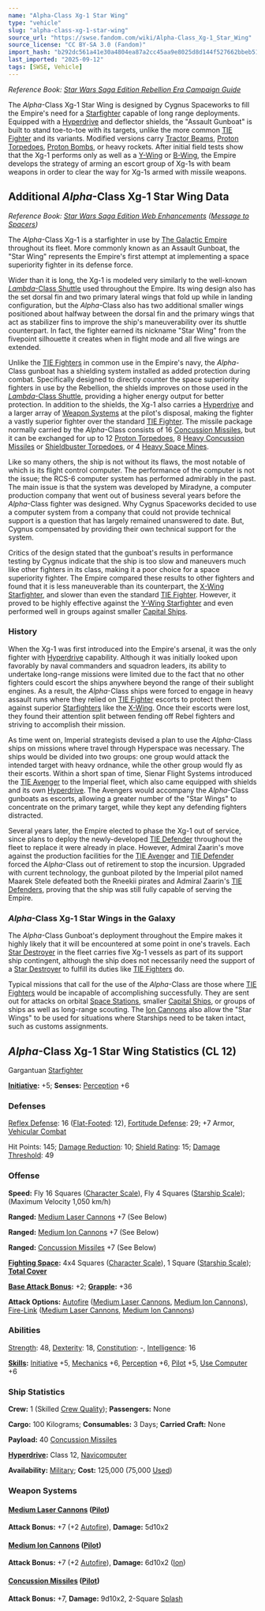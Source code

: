 ```yaml
---
name: "Alpha-Class Xg-1 Star Wing"
type: "vehicle"
slug: "alpha-class-xg-1-star-wing"
source_url: "https://swse.fandom.com/wiki/Alpha-Class_Xg-1_Star_Wing"
source_license: "CC BY-SA 3.0 (Fandom)"
import_hash: "b292dc561a41e30a4804ea87a2cc45aa9e8025d8d144f527662bbeb51dd8b81d"
last_imported: "2025-09-12"
tags: [SWSE, Vehicle]
---
```

*Reference Book: [Star Wars Saga Edition Rebellion Era Campaign Guide](https://swse.fandom.com/wiki/Star_Wars_Saga_Edition_Rebellion_Era_Campaign_Guide)*

The *Alpha*-Class Xg-1 Star Wing is designed by Cygnus Spaceworks to fill the Empire's need for a [Starfighter](https://swse.fandom.com/wiki/Starfighter) capable of long range deployments. Equipped with a [Hyperdrive](https://swse.fandom.com/wiki/Hyperdrive) and deflector shields, the "Assault Gunboat" is built to stand toe-to-toe with its targets, unlike the more common [TIE Fighter](https://swse.fandom.com/wiki/TIE_Fighter) and its variants. Modified versions carry [Tractor Beams](https://swse.fandom.com/wiki/Tractor_Beams), [Proton Torpedoes](https://swse.fandom.com/wiki/Proton_Torpedoes), [Proton Bombs](https://swse.fandom.com/wiki/Proton_Bombs), or heavy rockets. After initial field tests show that the Xg-1 performs only as well as a [Y-Wing](https://swse.fandom.com/wiki/Y-Wing) or [B-Wing](https://swse.fandom.com/wiki/B-Wing), the Empire develops the strategy of arming an escort group of Xg-1s with beam weapons in order to clear the way for Xg-1s armed with missile weapons. 

## Additional *Alpha*-Class Xg-1 Star Wing Data
*Reference Book: [Star Wars Saga Edition Web Enhancements](https://swse.fandom.com/wiki/Star_Wars_Saga_Edition_Web_Enhancements) ([Message to Spacers](https://swse.fandom.com/wiki/Message_to_Spacers))*

The *Alpha*-Class Xg-1 is a starfighter in use by [The Galactic Empire](https://swse.fandom.com/wiki/The_Galactic_Empire) throughout its fleet. More commonly known as an Assault Gunboat, the "Star Wing" represents the Empire's first attempt at implementing a space superiority fighter in its defense force.

Wider than it is long, the Xg-1 is modeled very similarly to the well-known [*Lambda*-Class Shuttle](https://swse.fandom.com/wiki/Lambda-Class_Shuttle) used throughout the Empire. Its wing design also has the set dorsal fin and two primary lateral wings that fold up while in landing configuration, but the *Alpha*-Class also has two additional smaller wings positioned about halfway between the dorsal fin and the primary wings that act as stabilizer fins to improve the ship's maneuverability over its shuttle counterpart. In fact, the fighter earned its nickname "Star Wing" from the fivepoint silhouette it creates when in flight mode and all five wings are extended.

Unlike the [TIE Fighters](https://swse.fandom.com/wiki/TIE_Fighters) in common use in the Empire's navy, the *Alpha*-Class gunboat has a shielding system installed as added protection during combat. Specifically designed to directly counter the space superiority fighters in use by the Rebellion, the shields improves on those used in the [*Lambda*-Class Shuttle](https://swse.fandom.com/wiki/Lambda-Class_Shuttle), providing a higher energy output for better protection. In addition to the shields, the Xg-1 also carries a [Hyperdrive](https://swse.fandom.com/wiki/Hyperdrive) and a larger array of [Weapon Systems](https://swse.fandom.com/wiki/Weapon_Systems) at the pilot's disposal, making the fighter a vastly superior fighter over the standard [TIE Fighter](https://swse.fandom.com/wiki/TIE_Fighter). The missile package normally carried by the *Alpha*-Class consists of 16 [Concussion Missiles](https://swse.fandom.com/wiki/Concussion_Missiles), but it can be exchanged for up to 12 [Proton Torpedoes](https://swse.fandom.com/wiki/Proton_Torpedoes), 8 [Heavy Concussion Missiles](https://swse.fandom.com/wiki/Heavy_Concussion_Missiles) or [Shieldbuster Torpedoes](https://swse.fandom.com/wiki/Shieldbuster_Torpedoes), or 4 [Heavy Space Mines](https://swse.fandom.com/wiki/Heavy_Space_Mines).

Like so many others, the ship is not without its flaws, the most notable of which is its flight control computer. The performance of the computer is not the issue; the RCS-6 computer system has performed admirably in the past. The main issue is that the system was developed by Miradyne, a computer production company that went out of business several years before the *Alpha*-Class fighter was designed. Why Cygnus Spaceworks decided to use a computer system from a company that could not provide technical support is a question that has largely remained unanswered to date. But, Cygnus compensated by providing their own technical support for the system.

Critics of the design stated that the gunboat's results in performance testing by Cygnus indicate that the ship is too slow and maneuvers much like other fighters in its class, making it a poor choice for a space superiority fighter. The Empire compared these results to other fighters and found that it is less maneuverable than its counterpart, the [X-Wing Starfighter](https://swse.fandom.com/wiki/X-Wing_Starfighter), and slower than even the standard [TIE Fighter](https://swse.fandom.com/wiki/TIE_Fighter). However, it proved to be highly effective against the [Y-Wing Starfighter](https://swse.fandom.com/wiki/Y-Wing_Starfighter) and even performed well in groups against smaller [Capital Ships](https://swse.fandom.com/wiki/Capital_Ships).

### History
When the Xg-1 was first introduced into the Empire's arsenal, it was the only fighter with [Hyperdrive](https://swse.fandom.com/wiki/Hyperdrive) capability. Although it was initially looked upon favorably by naval commanders and squadron leaders, its ability to undertake long-range missions were limited due to the fact that no other fighters could escort the ships anywhere beyond the range of their sublight engines. As a result, the *Alpha*-Class ships were forced to engage in heavy assault runs where they relied on [TIE Fighter](https://swse.fandom.com/wiki/TIE_Fighter) escorts to protect them against superior [Starfighters](https://swse.fandom.com/wiki/Starfighters) like the [X-Wing](https://swse.fandom.com/wiki/X-Wing). Once their escorts were lost, they found their attention split between fending off Rebel fighters and striving to accomplish their mission.

As time went on, Imperial strategists devised a plan to use the *Alpha*-Class ships on missions where travel through Hyperspace was necessary. The ships would be divided into two groups: one group would attack the intended target with heavy ordnance, while the other group would fly as their escorts. Within a short span of time, Sienar Flight Systems introduced the [TIE Avenger](https://swse.fandom.com/wiki/TIE_Avenger) to the Imperial fleet, which also came equipped with shields and its own [Hyperdrive](https://swse.fandom.com/wiki/Hyperdrive). The Avengers would accompany the *Alpha*-Class gunboats as escorts, allowing a greater number of the "Star Wings" to concentrate on the primary target, while they kept any defending fighters distracted.

Several years later, the Empire elected to phase the Xg-1 out of service, since plans to deploy the newly-developed [TIE Defender](https://swse.fandom.com/wiki/TIE_Defender) throughout the fleet to replace it were already in place. However, Admiral Zaarin's move against the production facilities for the [TIE Avenger](https://swse.fandom.com/wiki/TIE_Avenger) and [TIE Defender](https://swse.fandom.com/wiki/TIE_Defender) forced the *Alpha*-Class out of retirement to stop the incursion. Upgraded with current technology, the gunboat piloted by the Imperial pilot named Maarek Stele defeated both the Rneekii pirates and Admiral Zaarin's [TIE Defenders](https://swse.fandom.com/wiki/TIE_Defenders), proving that the ship was still fully capable of serving the Empire.

### *Alpha*-Class Xg-1 Star Wings in the Galaxy
The *Alpha*-Class Gunboat's deployment throughout the Empire makes it highly likely that it will be encountered at some point in one's travels. Each [Star Destroyer](https://swse.fandom.com/wiki/Star_Destroyer) in the fleet carries five Xg-1 vessels as part of its support ship contingent, although the ship does not necessarily need the support of a [Star Destroyer](https://swse.fandom.com/wiki/Star_Destroyer) to fulfill its duties like [TIE Fighters](https://swse.fandom.com/wiki/TIE_Fighters) do.

Typical missions that call for the use of the *Alpha*-Class are those where [TIE Fighters](https://swse.fandom.com/wiki/TIE_Fighters) would be incapable of accomplishing successfully. They are sent out for attacks on orbital [Space Stations](https://swse.fandom.com/wiki/Space_Stations), smaller [Capital Ships](https://swse.fandom.com/wiki/Capital_Ships), or groups of ships as well as long-range scouting. The [Ion Cannons](https://swse.fandom.com/wiki/Ion_Cannons) also allow the "Star Wings" to be used for situations where Starships need to be taken intact, such as customs assignments.

## *Alpha*-Class Xg-1 Star Wing Statistics (CL 12)
Gargantuan [Starfighter](https://swse.fandom.com/wiki/Starfighter)

**[Initiative](https://swse.fandom.com/wiki/Initiative):** +5; **Senses:** [Perception](https://swse.fandom.com/wiki/Perception) +6
### Defenses
[Reflex Defense](https://swse.fandom.com/wiki/Reflex_Defense_(Vehicles)): 16 ([Flat-Footed](https://swse.fandom.com/wiki/Flat-Footed): 12), [Fortitude Defense](https://swse.fandom.com/wiki/Fortitude_Defense_(Vehicles)): 29; +7 Armor, [Vehicular Combat](https://swse.fandom.com/wiki/Vehicular_Combat)

Hit Points: 145; [Damage Reduction](https://swse.fandom.com/wiki/Damage_Reduction): 10; [Shield Rating](https://swse.fandom.com/wiki/Shield_Rating): 15; [Damage Threshold](https://swse.fandom.com/wiki/Damage_Threshold_(Vehicles)): 49
### Offense
**Speed:** Fly 16 Squares ([Character Scale](https://swse.fandom.com/wiki/Character_Scale)), Fly 4 Squares ([Starship Scale](https://swse.fandom.com/wiki/Starship_Scale)); (Maximum Velocity 1,050 km/h)

**Ranged:** [Medium Laser Cannons](https://swse.fandom.com/wiki/Medium_Laser_Cannons) +7 (See Below)

**Ranged:** [Medium Ion Cannons](https://swse.fandom.com/wiki/Medium_Ion_Cannons) +7 (See Below)

**Ranged:** [Concussion Missiles](https://swse.fandom.com/wiki/Concussion_Missiles) +7 (See Below)

**[Fighting Space](https://swse.fandom.com/wiki/Fighting_Space):** 4x4 Squares ([Character Scale](https://swse.fandom.com/wiki/Character_Scale)), 1 Square ([Starship Scale](https://swse.fandom.com/wiki/Starship_Scale)); **[Total Cover](https://swse.fandom.com/wiki/Total_Cover)**

**[Base Attack Bonus](https://swse.fandom.com/wiki/Base_Attack_Bonus):** +2; **[Grapple](https://swse.fandom.com/wiki/Grapple):** +36

**Attack Options:** [Autofire](https://swse.fandom.com/wiki/Autofire_(Vehicle_Combat)) ([Medium Laser Cannons](https://swse.fandom.com/wiki/Medium_Laser_Cannons), [Medium Ion Cannons](https://swse.fandom.com/wiki/Medium_Ion_Cannons)), [Fire-Link](https://swse.fandom.com/wiki/Fire-Link) ([Medium Laser Cannons](https://swse.fandom.com/wiki/Medium_Laser_Cannons), [Medium Ion Cannons](https://swse.fandom.com/wiki/Medium_Ion_Cannons))
### Abilities
[Strength](https://swse.fandom.com/wiki/Strength): 48, [Dexterity](https://swse.fandom.com/wiki/Dexterity): 18, [Constitution](https://swse.fandom.com/wiki/Constitution): -, [Intelligence](https://swse.fandom.com/wiki/Intelligence): 16

**[Skills](https://swse.fandom.com/wiki/Skills):** [Initiative](https://swse.fandom.com/wiki/Initiative) +5, [Mechanics](https://swse.fandom.com/wiki/Mechanics) +6, [Perception](https://swse.fandom.com/wiki/Perception) +6, [Pilot](https://swse.fandom.com/wiki/Pilot) +5, [Use Computer](https://swse.fandom.com/wiki/Use_Computer) +6
### Ship Statistics
**Crew:** 1 (Skilled [Crew Quality](https://swse.fandom.com/wiki/Crew_Quality)); **Passengers:** None

**Cargo:** 100 Kilograms; **Consumables:** 3 Days; **Carried Craft:** None

**Payload:** 40 [Concussion Missiles](https://swse.fandom.com/wiki/Concussion_Missiles)

**[Hyperdrive](https://swse.fandom.com/wiki/Hyperdrive):** Class 12, [Navicomputer](https://swse.fandom.com/wiki/Navicomputer)

**Availability:** [Military](https://swse.fandom.com/wiki/Military); **Cost:** 125,000 (75,000 [Used](https://swse.fandom.com/wiki/Used))
### Weapon Systems
#### **[Medium Laser Cannons](https://swse.fandom.com/wiki/Medium_Laser_Cannons) ([Pilot](https://swse.fandom.com/wiki/Pilot_(Vehicle_Combat)))**
**Attack Bonus:** +7 (+2 [Autofire](https://swse.fandom.com/wiki/Autofire_(Vehicle_Combat))), **Damage:** 5d10x2
#### **[Medium Ion Cannons](https://swse.fandom.com/wiki/Medium_Ion_Cannons) ([Pilot](https://swse.fandom.com/wiki/Pilot_(Vehicle_Combat)))**
**Attack Bonus:** +7 (+2 [Autofire](https://swse.fandom.com/wiki/Autofire_(Vehicle_Combat))), **Damage:** 6d10x2 ([Ion](https://swse.fandom.com/wiki/Ion))
#### **[Concussion Missiles](https://swse.fandom.com/wiki/Concussion_Missiles) ([Pilot](https://swse.fandom.com/wiki/Pilot_(Vehicle_Combat)))**
**Attack Bonus:** +7, **Damage:** 9d10x2, 2-Square [Splash](https://swse.fandom.com/wiki/Splash)